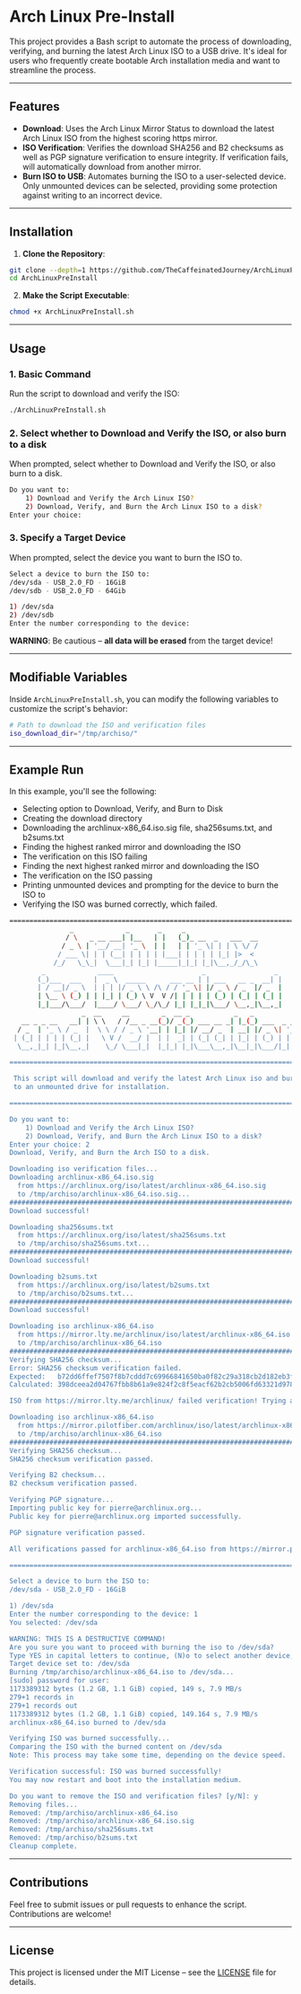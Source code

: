 # Arch Linux Pre-Install

This project provides a Bash script to automate the process of downloading, verifying, and burning the latest Arch Linux ISO to a USB drive. It's ideal for users who frequently create bootable Arch installation media and want to streamline the process.

---

## Features
- **Download**: Uses the Arch Linux Mirror Status to download the latest Arch Linux ISO from the highest scoring https mirror. 
- **ISO Verification**: Verifies the download SHA256 and B2 checksums as well as PGP signature verification to ensure integrity.  If verification fails, will automatically download from another mirror.
- **Burn ISO to USB**: Automates burning the ISO to a user-selected device.  Only unmounted devices can be selected, providing some protection against writing to an incorrect device. 
---

## Installation

1. **Clone the Repository**:
```bash
git clone --depth=1 https://github.com/TheCaffeinatedJourney/ArchLinuxPreInstall.git
cd ArchLinuxPreInstall
```

2. **Make the Script Executable**:
```bash
chmod +x ArchLinuxPreInstall.sh
```
---

## Usage

### 1. Basic Command
   Run the script to download and verify the ISO:
```bash
./ArchLinuxPreInstall.sh
```

### 2. Select whether to Download and Verify the ISO, or also burn to a disk
   When prompted, select whether to Download and Verify the ISO, or also burn to a disk.
```bash
Do you want to:
    1) Download and Verify the Arch Linux ISO?
    2) Download, Verify, and Burn the Arch Linux ISO to a disk?
Enter your choice:
```

### 3. Specify a Target Device
   When prompted, select the device you want to burn the ISO to.
```bash
Select a device to burn the ISO to:
/dev/sda - USB_2.0_FD - 16GiB
/dev/sdb - USB_2.0_FD - 64Gib

1) /dev/sda
2) /dev/sdb
Enter the number corresponding to the device: 
```

**WARNING**: Be cautious – **all data will be erased** from the target device!

---

## Modifiable Variables

Inside `ArchLinuxPreInstall.sh`, you can modify the following variables to customize the script's behavior:

```bash
# Path to download the ISO and verification files
iso_download_dir="/tmp/archiso/"
```
---

## Example Run
In this example, you'll see the following:
* Selecting option to Download, Verify, and Burn to Disk
* Creating the download directory
* Downloading the archlinux-x86_64.iso.sig file, sha256sums.txt, and b2sums.txt
* Finding the highest ranked mirror and downloading the ISO
* The verification on this ISO failing
* Finding the next highest ranked mirror and downloading the ISO
* The verification on the ISO passing
* Printing unmounted devices and prompting for the device to burn the ISO to
* Verifying the ISO was burned correctly, which failed.

```bash
============================================================================
               _             _       _     _
              / \   _ __ ___| |__   | |   (_)_ __  _   ___  __
             / _ \ | '__/ __| '_ \  | |   | | '_ \| | | \ \/ /
            / ___ \| | | (__| | | | | |___| | | | | |_| |>  <
           /_/   \_\_|  \___|_| |_| |_____|_|_| |_|\__,_/_/\_\
        _             ____                      _                 _
       (_)___  ___   |  _ \  _____      ___ __ | | ___   __ _  __| |
       | / __|/ _ \  | | | |/ _ \ \ /\ / / '_ \| |/ _ \ / _  |/ _  |
       | \__ \ (_) | | |_| | (_) \ V  V /| | | | | (_) | (_| | (_| |
       |_|___/\___/  |____/ \___/ \_/\_/ |_| |_|_|\___/ \__,_|\__,_|
                  _  __     __        _  __ _           _   _
   __ _ _ __   __| | \ \   / /__ _ __(_)/ _(_) ___ __ _| |_(_) ___  _ __
  / _  | '_ \ / _  |  \ \ / / _ \ '__| | |_| |/ __/ _  | __| |/ _ \| '_ \
 | (_| | | | | (_| |   \ V /  __/ |  | |  _| | (_| (_| | |_| | (_) | | | |
  \__,_|_| |_|\__,_|    \_/ \___|_|  |_|_| |_|\___\__,_|\__|_|\___/|_| |_|

============================================================================

 This script will download and verify the latest Arch Linux iso and burn it
 to an unmounted drive for installation.

============================================================================

Do you want to:
    1) Download and Verify the Arch Linux ISO?
    2) Download, Verify, and Burn the Arch Linux ISO to a disk?
Enter your choice: 2
Download, Verify, and Burn the Arch ISO to a disk.

Downloading iso verification files...
Downloading archlinux-x86_64.iso.sig
  from https://archlinux.org/iso/latest/archlinux-x86_64.iso.sig
  to /tmp/archiso/archlinux-x86_64.iso.sig...
################################################################################################## 100.0%
Download successful!

Downloading sha256sums.txt
  from https://archlinux.org/iso/latest/sha256sums.txt
  to /tmp/archiso/sha256sums.txt...
################################################################################################## 100.0%
Download successful!

Downloading b2sums.txt
  from https://archlinux.org/iso/latest/b2sums.txt
  to /tmp/archiso/b2sums.txt...
################################################################################################## 100.0%
Download successful!

Downloading iso archlinux-x86_64.iso
  from https://mirror.lty.me/archlinux/iso/latest/archlinux-x86_64.iso
  to /tmp/archiso/archlinux-x86_64.iso
################################################################################################## 100.0%
Verifying SHA256 checksum...
Error: SHA256 checksum verification failed.
Expected:   b72dd6ffef7507f8b7cddd7c69966841650ba0f82c29a318cb2d182eb3fcb1db
Calculated: 398dceea2d04767fbb8b61a9e824f2c8f5eacf62b2cb5006fd63321d978d48bc

ISO from https://mirror.lty.me/archlinux/ failed verification! Trying another mirror...

Downloading iso archlinux-x86_64.iso
  from https://mirror.pilotfiber.com/archlinux/iso/latest/archlinux-x86_64.iso
  to /tmp/archiso/archlinux-x86_64.iso
################################################################################################## 100.0%
Verifying SHA256 checksum...
SHA256 checksum verification passed.

Verifying B2 checksum...
B2 checksum verification passed.

Verifying PGP signature...
Importing public key for pierre@archlinux.org...
Public key for pierre@archlinux.org imported successfully.

PGP signature verification passed.

All verifications passed for archlinux-x86_64.iso from https://mirror.pilotfiber.com/archlinux/.

============================================================================

Select a device to burn the ISO to:
/dev/sda - USB_2.0_FD - 16GiB

1) /dev/sda
Enter the number corresponding to the device: 1
You selected: /dev/sda

WARNING: THIS IS A DESTRUCTIVE COMMAND!
Are you sure you want to proceed with burning the iso to /dev/sda?
Type YES in capital letters to continue, (N)o to select another device, or (Q)uit: YES
Target device set to: /dev/sda
Burning /tmp/archiso/archlinux-x86_64.iso to /dev/sda...
[sudo] password for user:
1173389312 bytes (1.2 GB, 1.1 GiB) copied, 149 s, 7.9 MB/s
279+1 records in
279+1 records out
1173389312 bytes (1.2 GB, 1.1 GiB) copied, 149.164 s, 7.9 MB/s
archlinux-x86_64.iso burned to /dev/sda

Verifying ISO was burned successfully...
Comparing the ISO with the burned content on /dev/sda
Note: This process may take some time, depending on the device speed.

Verification successful: ISO was burned successfully!
You may now restart and boot into the installation medium.

Do you want to remove the ISO and verification files? [y/N]: y
Removing files...
Removed: /tmp/archiso/archlinux-x86_64.iso
Removed: /tmp/archiso/archlinux-x86_64.iso.sig
Removed: /tmp/archiso/sha256sums.txt
Removed: /tmp/archiso/b2sums.txt
Cleanup complete.
```
---

## Contributions

Feel free to submit issues or pull requests to enhance the script. Contributions are welcome!

---
## License

This project is licensed under the MIT License – see the [LICENSE](LICENSE) file for details.



